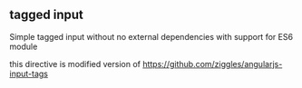 ## tagged input
Simple tagged input without no external dependencies with support for ES6 module

this directive is modified version of https://github.com/ziggles/angularjs-input-tags